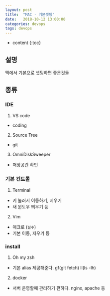 ```yaml
---
layout: post
title:  "MAC - 기본셋팅"
date:   2018-10-12 13:00:00
categories: devops
tags: devops
---
```


* content
{:toc}

## 설명

맥에서 기본으로 셋팅하면 좋은것들

## 종류

### IDE

1. VS code
- coding

2. Source Tree
- git 

3. OmniDiskSweeper 
- 저장공간 확인


### 기본 컨트롤

1. Terminal
- 키 눌러서 이동하기, 지우기
- 새 윈도우 띄우기 등

2. Vim
- 매크로 (`필수`)
- 기본 이동, 지우기 등

### install

1. Oh my zsh
- 기본 alias 제공해준다. gf(git fetch) ll(ls -lh)

2. docker
- 서버 운영할때 관리하기 편하다. nginx, apache 등

